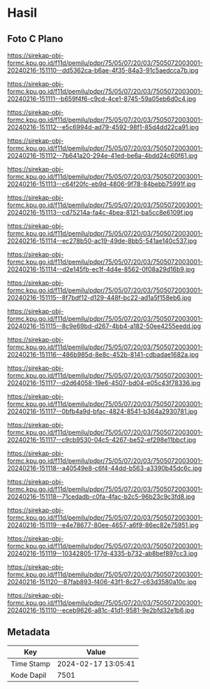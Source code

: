 # Hasil

## Foto C Plano

https://sirekap-obj-formc.kpu.go.id/f11d/pemilu/pdpr/75/05/07/20/03/7505072003001-20240216-151110--dd5362ca-b6ae-4f35-84a3-91c5aedcca7b.jpg

https://sirekap-obj-formc.kpu.go.id/f11d/pemilu/pdpr/75/05/07/20/03/7505072003001-20240216-151111--b659f4f6-c9cd-4ce1-8745-59a05eb6d0c4.jpg

https://sirekap-obj-formc.kpu.go.id/f11d/pemilu/pdpr/75/05/07/20/03/7505072003001-20240216-151112--e5c6994d-ad79-4592-98f1-85d4dd22ca91.jpg

https://sirekap-obj-formc.kpu.go.id/f11d/pemilu/pdpr/75/05/07/20/03/7505072003001-20240216-151112--7b641a20-294e-41ed-be6a-4bdd24c60f61.jpg

https://sirekap-obj-formc.kpu.go.id/f11d/pemilu/pdpr/75/05/07/20/03/7505072003001-20240216-151113--c64f20fc-eb9d-4806-9f78-84bebb75991f.jpg

https://sirekap-obj-formc.kpu.go.id/f11d/pemilu/pdpr/75/05/07/20/03/7505072003001-20240216-151113--cd75214a-fa4c-4bea-8121-ba5cc8e6109f.jpg

https://sirekap-obj-formc.kpu.go.id/f11d/pemilu/pdpr/75/05/07/20/03/7505072003001-20240216-151114--ec278b50-ac19-49de-8bb5-541ae140c537.jpg

https://sirekap-obj-formc.kpu.go.id/f11d/pemilu/pdpr/75/05/07/20/03/7505072003001-20240216-151114--d2e145fb-ec1f-4d4e-8562-0f08a29d16b9.jpg

https://sirekap-obj-formc.kpu.go.id/f11d/pemilu/pdpr/75/05/07/20/03/7505072003001-20240216-151115--8f7bdf12-d129-448f-bc22-ad1a5f158eb6.jpg

https://sirekap-obj-formc.kpu.go.id/f11d/pemilu/pdpr/75/05/07/20/03/7505072003001-20240216-151115--8c9e69bd-d267-4bb4-a182-50ee4255eedd.jpg

https://sirekap-obj-formc.kpu.go.id/f11d/pemilu/pdpr/75/05/07/20/03/7505072003001-20240216-151116--486b985d-8e8c-452b-8141-cdbadae1682a.jpg

https://sirekap-obj-formc.kpu.go.id/f11d/pemilu/pdpr/75/05/07/20/03/7505072003001-20240216-151117--d2d64058-19e6-4507-bd04-e05c43f78336.jpg

https://sirekap-obj-formc.kpu.go.id/f11d/pemilu/pdpr/75/05/07/20/03/7505072003001-20240216-151117--0bfb4a9d-bfac-4824-8541-b364a2930781.jpg

https://sirekap-obj-formc.kpu.go.id/f11d/pemilu/pdpr/75/05/07/20/03/7505072003001-20240216-151117--c9cb9530-04c5-4267-be52-ef298e11bbcf.jpg

https://sirekap-obj-formc.kpu.go.id/f11d/pemilu/pdpr/75/05/07/20/03/7505072003001-20240216-151118--a40549e8-c6f4-44dd-b563-a3390b45dc6c.jpg

https://sirekap-obj-formc.kpu.go.id/f11d/pemilu/pdpr/75/05/07/20/03/7505072003001-20240216-151118--71cedadb-c0fa-4fac-b2c5-96b23c9c3fd8.jpg

https://sirekap-obj-formc.kpu.go.id/f11d/pemilu/pdpr/75/05/07/20/03/7505072003001-20240216-151119--e4e78677-80ee-4657-a6f9-86ec82e75951.jpg

https://sirekap-obj-formc.kpu.go.id/f11d/pemilu/pdpr/75/05/07/20/03/7505072003001-20240216-151119--10342805-177d-4335-b732-ab8bef897cc3.jpg

https://sirekap-obj-formc.kpu.go.id/f11d/pemilu/pdpr/75/05/07/20/03/7505072003001-20240216-151120--87fab893-f406-43f1-8c27-c63d3580a10c.jpg

https://sirekap-obj-formc.kpu.go.id/f11d/pemilu/pdpr/75/05/07/20/03/7505072003001-20240216-151110--eceb9626-a81c-41d1-9581-9e2bfd32e1b6.jpg


## Metadata

| Key        | Value               |
| ---------- | ------------------- |
| Time Stamp | 2024-02-17 13:05:41 |
| Kode Dapil | 7501                |



